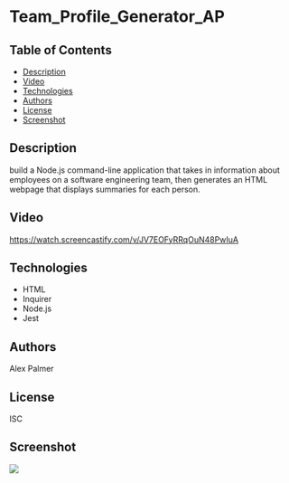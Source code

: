 # Team_Profile_Generator_AP

## Table of Contents

* [Description](#description)
* [Video](#video)
* [Technologies](#technologies)
* [Authors](#authors)
* [License](#license)
* [Screenshot](#screenshot)

## Description
build a Node.js command-line application that takes in information about employees on a software engineering team, then generates an HTML webpage that displays summaries for each person. 


## Video
https://watch.screencastify.com/v/JV7EOFyRRqOuN48PwIuA


## Technologies
* HTML
* Inquirer
* Node.js
* Jest



## Authors
Alex Palmer


## License
ISC


## Screenshot
<img src="/Users/AP/UR-Bootcamp/Team_Profile_Generator_AP/assets/screenshothw.png">
